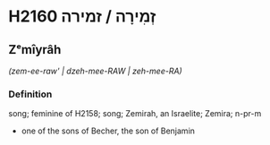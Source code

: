 # H2160 זְמִירָה / זמירה

## Zᵉmîyrâh

_(zem-ee-raw' | dzeh-mee-RAW | zeh-mee-RA)_

### Definition

song; feminine of H2158; song; Zemirah, an Israelite; Zemira; n-pr-m

- one of the sons of Becher, the son of Benjamin
